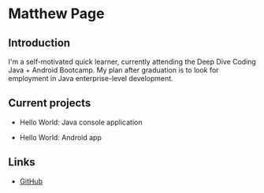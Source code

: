 # Matthew Page

## Introduction

 I'm a self-motivated quick learner, currently attending the Deep Dive Coding 
 Java + Android Bootcamp. My plan after graduation is to look for employment 
 in Java enterprise-level development.

## Current projects

 * Hello World: Java console application
      
 * Hello World: Android app

## Links

 * [GitHub]({git@github.com:Mpage13/Mpage13.github.io.git})
